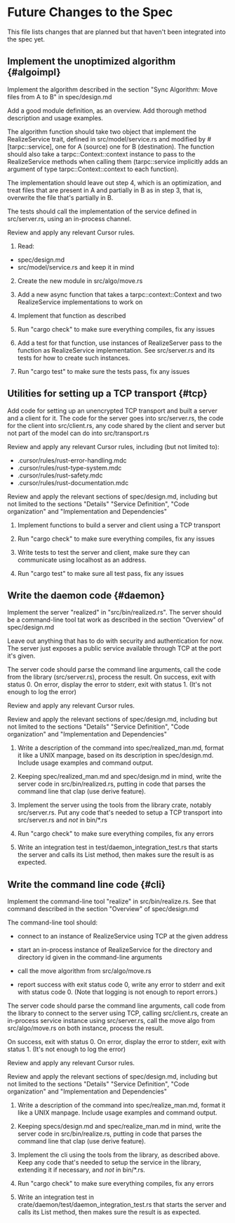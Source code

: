 # Future Changes to the Spec

This file lists changes that are planned but that haven't been
integrated into the spec yet.

## Implement the unoptimized algorithm {#algoimpl}

Implement the algorithm described in the section "Sync Algorithm: Move
files from A to B" in spec/design.md

Add a good module definition, as an overview. Add thorough method
description and usage examples.

The algorithm function should take two object that implement the RealizeService
trait, defined in src/model/service.rs and modified by
#[tarpc::service], one for A (source) one for B (destination). The function should
also take a tarpc::Context::context instance to pass to the
RealizeService methods when calling them (tarpc::service implicitly
adds an argument of type tarpc::Context::context to each function).

The implementation should leave out step 4, which is an optimization,
and treat files that are present in A and partially in B as in step 3,
that is, overwrite the file that's partially in B.

The tests should call the implementation of the service defined in
src/server.rs, using an in-process channel.

Review and apply any relevant Cursor rules.

1. Read:
  - spec/design.md
  - src/model/service.rs
  and keep it in mind

2. Create the new module in src/algo/move.rs

3. Add a new async function that takes a tarpc::context::Context and
   two RealizeService implementations to work on

4. Implement that function as described

5. Run "cargo check" to make sure everything compiles, fix any issues

6. Add a test for that function, use instances of RealizeServer pass
   to the function as RealizeService implementation. See src/server.rs
   and its tests for how to create such instances.

7. Run "cargo test" to make sure the tests pass, fix any issues

## Utilities for setting up a TCP transport {#tcp}

Add code for setting up an unencrypted TCP transport and built a
server and a client for it. The code for the server goes into
src/server.rs, the code for the client into src/client.rs, any code
shared by the client and server but not part of the model can do into
src/transport.rs

Review and apply any relevant Cursor rules, including (but not limited
to):
 - .cursor/rules/rust-error-handling.mdc
 - .cursor/rules/rust-type-system.mdc
 - .cursor/rules/rust-safety.mdc
 - .cursor/rules/rust-documentation.mdc

Review and apply the relevant sections of spec/design.md, including
but not limited to the sections "Details" "Service Definition", "Code
organization" and "Implementation and Dependencies"

1. Implement functions to build a server and client using a TCP
   transport

2. Run "cargo check" to make sure everything compiles, fix any issues

3. Write tests to test the server and client, make sure they can
   communicate using localhost as an address.

4. Run "cargo test" to make sure all test pass, fix any issues

## Write the daemon code {#daemon}

Implement the server "realized" in "src/bin/realized.rs". The server
should be a command-line tool tat work as described in the section
"Overview" of spec/design.md

Leave out anything that has to do with security and authentication for
now. The server just exposes a public service available through TCP at
the port it's given.

The server code should parse the command line arguments, call the code
from the library (src/server.rs), process the result. On success, exit
with status 0. On error, display the error to stderr, exit with
status 1. (It's not enough to log the error)

Review and apply any relevant Cursor rules.

Review and apply the relevant sections of spec/design.md, including
but not limited to the sections "Details" "Service Definition", "Code
organization" and "Implementation and Dependencies"

1. Write a description of the command into spec/realized_man.md,
   format it like a UNIX manpage, based on its description in
   spec/design.md. Include usage examples and command output.

2. Keeping spec/realized_man.md and spec/design.md in mind, write the
   server code in src/bin/realized.rs, putting in code that parses the
   command line that clap (use derive feature).

2. Implement the server using the tools from the library crate,
   notably src/server.rs. Put any code that's needed to setup
   a TCP transport into src/server.rs and *not* in bin/*.rs

3. Run "cargo check" to make sure everything compiles, fix any errors

4. Write an integration test in
   test/daemon_integration_test.rs that starts the
   server and calls its List method, then makes sure the result is
   as expected.

## Write the command line code {#cli}

Implement the command-line tool "realize" in src/bin/realize.rs. See
that command described in the section "Overview" of spec/design.md


The command-line tool should:

- connect to an instance of RealizeService using TCP at the given address

- start an in-process instance of RealizeService for the directory and
  directory id given in the command-line arguments

- call the move algorithm from src/algo/move.rs

- report success with exit status code 0, write any error to stderr
  and exit with status code 0. (Note that logging is not enough to
  report errors.)

The server code should parse the command line arguments, call code
from the library to connect to the server using TCP, calling
src/client.rs, create an in-process service instance using
src/server.rs, call the move algo from src/algo/move.rs on both
instance, process the result.

On success, exit with status 0. On error, display the error to stderr,
exit with status 1. (It's not enough to log the error)

Review and apply any relevant Cursor rules.

Review and apply the relevant sections of spec/design.md, including
but not limited to the sections "Details" "Service Definition", "Code
organization" and "Implementation and Dependencies"


1. Write a description of the command into spec/realize_man.md,
   format it like a UNIX manpage. Include usage examples and command
   output.

2. Keeping specs/design.md and spec/realize_man.md in mind, write the
   server code in src/bin/realize.rs, putting in code that
   parses the command line that clap (use derive feature).

3. Implement the cli using the tools from the library, as described
   above. Keep any code that's needed to setup the service in
   the library, extending it if necessary, and *not* in bin/*.rs.

4. Run "cargo check" to make sure everything compiles, fix any errors

5. Write an integration test in
   crate/daemon/test/daemon_integration_test.rs that starts the
   server and calls its List method, then makes sure the result is
   as expected.
